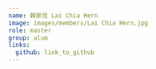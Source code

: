 ```yaml
---
name: 賴家恆 Lai Chia Hern 
image: images/members/Lai Chia Hern.jpg 
role: master
group: alum
links:
  github: link_to_github 
---
```

